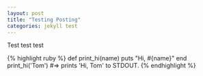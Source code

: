 ```yaml
---
layout: post
title: "Testing Posting"
categories: jekyll test
---
```


Test test test

{% highlight ruby %}
def print_hi(name)
puts "Hi, #{name}"
end
print_hi('Tom')
#=> prints 'Hi, Tom' to STDOUT.
{% endhighlight %}

